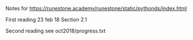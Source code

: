 Notes for
https://runestone.academy/runestone/static/pythonds/index.html

First reading
23 feb 18 Section 2.1

Second reading
see oct2018/progress.txt